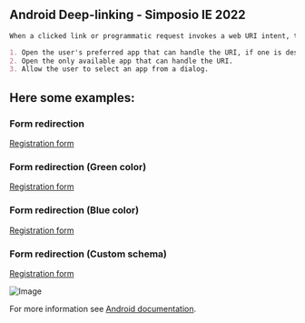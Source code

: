 ## Android Deep-linking - Simposio IE 2022 

```markdown
When a clicked link or programmatic request invokes a web URI intent, the Android system tries each of the following actions, in sequential order, until the request succeeds:

1. Open the user's preferred app that can handle the URI, if one is designated.
2. Open the only available app that can handle the URI.
3. Allow the user to select an app from a dialog.

```

## Here some examples:

### Form redirection
[Registration form](https://forms.gle/QLKHJUne9JfS832Z9/)

### Form redirection (Green color)
[Registration form](https://forms.gle/QLKHJUne9JfS832Z9?green)

### Form redirection (Blue color)
[Registration form](https://forms.gle/QLKHJUne9JfS832Z9?blue)

### Form redirection (Custom schema)
[Registration form](konradapp://forms.gle/QLKHJUne9JfS832Z9?blue)


![Image](https://lh5.googleusercontent.com/Wrh7Cw89WviUUyj6H6k_kEKNXrGJ3RoLODwjhh0eaUbAz4xLxPm37P7afH3RsRykWyGpcVHHrP_VVdlp1l5FQVI=w16383)


For more information see [Android documentation](https://developer.android.com/training/app-links/deep-linking).
